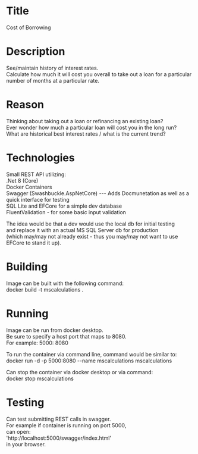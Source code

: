 # Title
Cost of Borrowing

# Description
See/maintain history of interest rates.  
Calculate how much it will cost you overall to take out a loan for a particular number of months at a particular rate.

# Reason
Thinking about taking out a loan or refinancing an existing loan?  
Ever wonder how much a particular loan will cost you in the long run?  
What are historical best interest rates / what is the current trend?  


# Technologies

Small REST API utilizing:  
   .Net 8 (Core)  
   Docker Containers  
   Swagger (Swashbuckle.AspNetCore) --- Adds Docmunetation as well as a quick interface for testing  
   SQL Lite and EFCore for a simple dev database  
   FluentValidation - for some basic input validation  

The idea would be that a dev would use the local db for initial testing  
and replace it with an actual MS SQL Server db for production  
(which may/may not already exist - thus you may/may not want to use EFCore to stand it up).  

# Building

Image can be built with the following command:  
docker build -t mscalculations .

# Running

Image can be run from docker desktop.  
Be sure to specify a host port that maps to 8080.  
For example: 5000: 8080  

To run the container via command line, command would be similar to:  
docker run -d -p 5000:8080 --name mscalculations mscalculations  

Can stop the container via docker desktop or via command:  
docker stop mscalculations  

# Testing

Can test submitting REST calls in swagger.  
For example if container is running on port 5000,  
can open:  
'http://localhost:5000/swagger/index.html'  
in your browser.
